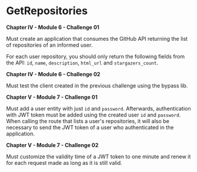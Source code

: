 # GetRepositories

**Chapter IV - Module 6 - Challenge 01**

Must create an application that consumes the GitHub API returning the list of repositories of an informed user.

For each user repository, you should only return the following fields from the API: `id`, `name`, `description`, `html_url` and `stargazers_count`.

**Chapter IV - Module 6 - Challenge 02**

Must test the client created in the previous challenge using the bypass lib.

**Chapter V - Module 7 - Challenge 01**

Must add a user entity with just `id` and `password`. Afterwards, authentication with JWT token must be added using the created user `id` and `password`. When calling the route that lists a user's repositories, it will also be necessary to send the JWT token of a user who authenticated in the application.

**Chapter V - Module 7 - Challenge 02**

Must customize the validity time of a JWT token to one minute and renew it for each request made as long as it is still valid.
